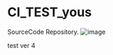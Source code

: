# CI_TEST_yous
SourceCode Repository.
![image](https://github.com/youjins17/CI_TEST_yous/assets/156441747/0391cd65-78f8-48e1-9ac9-2343317bf2c3)


test ver 4
